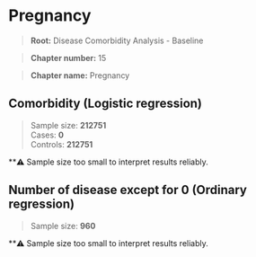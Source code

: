 # Pregnancy

> **Root:** Disease Comorbidity Analysis - Baseline

> **Chapter number:** 15  

> **Chapter name:** Pregnancy  

## Comorbidity (Logistic regression)
> Sample size: **212751**  
> Cases: **0**  
> Controls: **212751**

**⚠️ Sample size too small to interpret results reliably.

## Number of disease except for 0 (Ordinary regression)
> Sample size: **960** 

**⚠️ Sample size too small to interpret results reliably.
